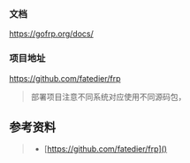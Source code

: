 ### 文档
https://gofrp.org/docs/
### 项目地址
https://github.com/fatedier/frp

> 部署项目注意不同系统对应使用不同源码包，


## 参考资料
> - [https://github.com/fatedier/frp]()